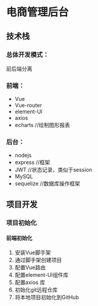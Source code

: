 # 电商管理后台

## 技术栈

### 总体开发模式：

前后端分离

### 前端：

- Vue
- Vue-router
- element-UI
- axios
- echarts    //绘制图形报表

### 后台：

- nodejs
- express  //框架
- JWT    //状态记录，类似于session
- MySQL
- sequelize  //数据库操作框架

## 项目开发

### 项目初始化

#### 前端初始化

1. 安装Vue脚手架
2. 通过脚手架创建项目
3. 配置Vue路由
4. 配置element-UI组件库
5. 配置axios 库
6. 初始化git远程仓库
7. 将本地项目初始化到GitHub

